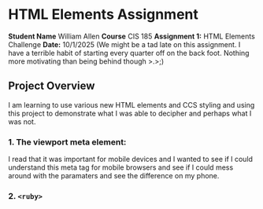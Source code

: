 # HTML Elements Assignment

**Student Name** William Allen
**Course** CIS 185
**Assignment 1:** HTML Elements Challenge
**Date:** 10/1/2025 (We might be a tad late on this assignment. I have a terrible habit of starting every quarter off on the back foot. Nothing more motivating than being behind though >.>;)

## Project Overview
I am learning to use various new HTML elements and CCS styling and using this project to demonstrate what I was able to decipher and perhaps what I was not. 

### 1. The viewport meta element:
I read that it was important for mobile devices and I wanted to see if I could understand this meta tag for mobile browsers and see if I could mess around with the paramaters and see the difference on my phone.

### 2. `<ruby>` 